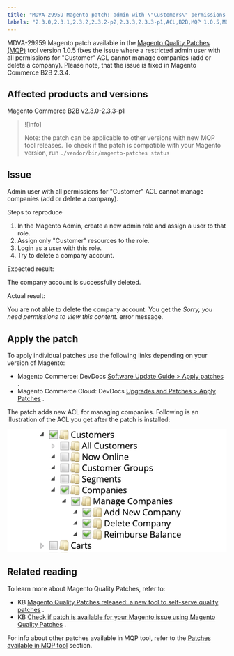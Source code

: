 ```yaml
---
title: "MDVA-29959 Magento patch: admin with \"Customers\" permissions cannot manage company account"
labels: "2.3.0,2.3.1,2.3.2,2.3.2-p2,2.3.3,2.3.3-p1,ACL,B2B,MQP 1.0.5,MQP patches,Magento Commerce,Magento Quality Patches,support tools"
---
```


MDVA-29959 Magento patch available in the [Magento Quality Patches (MQP)](https://support.magento.com/hc/en-us/articles/360047139492) tool version 1.0.5 fixes the issue where a restricted admin user with all permissions for "Customer" ACL cannot manage companies (add or delete a company). Please note, that the issue is fixed in Magento Commerce B2B 2.3.4.

## Affected products and versions

Magento Commerce B2B v2.3.0-2.3.3-p1

>![info]
>
>Note: the patch can be applicable to other versions with new MQP tool releases. To check if the patch is compatible with your Magento version, run `./vendor/bin/magento-patches
    status` 

## Issue

Admin user with all permissions for "Customer" ACL cannot manage companies (add or delete a company).

 <span class="wysiwyg-underline">Steps to reproduce</span> 

1. In the Magento Admin, create a new admin role and assign a user to that role.
1. Assign only "Customer" resources to the role.
1. Login as a user with this role.
1. Try to delete a company account.

 <span class="wysiwyg-underline">Expected result:</span> 

The company account is successfully deleted.

 <span class="wysiwyg-underline">Actual result:</span> 

You are not able to delete the company account. You get the *Sorry, you need permissions to view this content.* error message.

## Apply the patch

To apply individual patches use the following links depending on your version of Magento:

* Magento Commerce: DevDocs [Software Update Guide > Apply patches](https://devdocs.magento.com/guides/v2.4/comp-mgr/patching/mqp.html) .
* Magento Commerce Cloud: DevDocs [Upgrades and Patches > Apply Patches](https://devdocs.magento.com/cloud/project/project-patch.html) .

The patch adds new ACL for managing companies. Following is an illustration of the ACL you get after the patch is installed:

![new-acl.png](assets/new-acl.png)

## Related reading

To learn more about Magento Quality Patches, refer to:

* KB [Magento Quality Patches released: a new tool to self-serve quality patches](https://support.magento.com/hc/en-us/articles/360047139492) .
* KB [Check if patch is available for your Magento issue using Magento Quality Patches](https://support.magento.com/hc/en-us/articles/360047125252) .

For info about other patches available in MQP tool, refer to the [Patches available in MQP tool](https://support.magento.com/hc/en-us/sections/360010506631-Patches-available-in-MQP-tool-) section.
